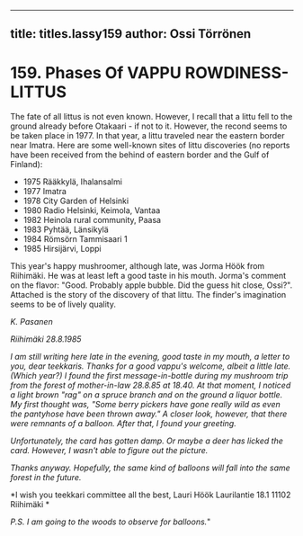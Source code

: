 
---

title: titles.lassy159
author: Ossi Törrönen
---


    
# 159. Phases Of VAPPU ROWDINESS-LITTUS

The fate of all littus is not even known. However, I recall that a littu fell to the ground already before Otakaari - if not to it. However, the recond seems to be taken place in 1977.  In that year, a littu traveled near the eastern border near Imatra. Here are some well-known sites of littu discoveries (no reports have been received from the behind of eastern border and the Gulf of Finland):

- 1975 Rääkkylä, Ihalansalmi
- 1977 Imatra
- 1978 City Garden of Helsinki
- 1980 Radio Helsinki, Keimola, Vantaa
- 1982 Heinola rural community, Paasa
- 1983 Pyhtää, Länsikylä
- 1984 Römsörn Tammisaari 1
- 1985 Hirsijärvi, Loppi

This year's happy mushroomer, although late, was Jorma Höök from Riihimäki. He was at least left a good taste in his mouth. Jorma's comment on the flavor: "Good. Probably apple bubble. Did the guess hit close, Ossi?". Attached is the story of the discovery of that littu. The finder's imagination seems to be of lively quality.

*K. Pasanen*

*Riihimäki 28.8.1985*

*I am still writing here late in the evening, good taste in my mouth, a letter to you, dear teekkaris. Thanks for a good vappu's welcome, albeit a little late. (Which year?) I found the first message-in-bottle during my mushroom trip from the forest of mother-in-law 28.8.85 at 18.40. At that moment, I noticed a light brown "rag" on a spruce branch and on the ground a liquor bottle. My first thought was, "Some berry pickers have gone really wild as even the pantyhose have been thrown away." A closer look, however, that there were remnants of a balloon. After that, I found your greeting.*

*Unfortunately, the card has gotten damp. Or maybe a deer has licked the card. However, I wasn't able to figure out the picture.*

*Thanks anyway. Hopefully, the same kind of balloons will fall into the same forest in the future.*

*I wish you teekkari committee all the best,
Lauri Höök 
Laurilantie 18.1 
11102 Riihimäki *

*P.S. I am going to the woods to observe for balloons.*"
